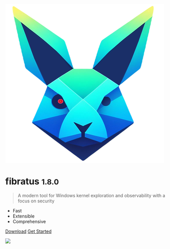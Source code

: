 <!-- _coverpage.md -->

<div>
  <img src='logo.png'></img>
</div>

# fibratus <small>1.8.0</small>

> A modern tool for Windows kernel exploration and observability with a focus on security

- <ion-icon class="fast-icon" name="flash"></ion-icon> Fast
- <ion-icon class="extensible-icon" name="cube"></ion-icon> Extensible
- <ion-icon class="comprehensive-icon" name="magnet"></ion-icon> Comprehensive


<a href="https://github.com/rabbitstack/fibratus/releases" target="_blank" rel="noopener"><ion-icon name="download"></ion-icon> Download</a>
<a href="#/setup/installation"><ion-icon name="rocket"></ion-icon> Get Started</a>

<div>
  <img src='images/fibratus-term.gif'></img>
</div>

